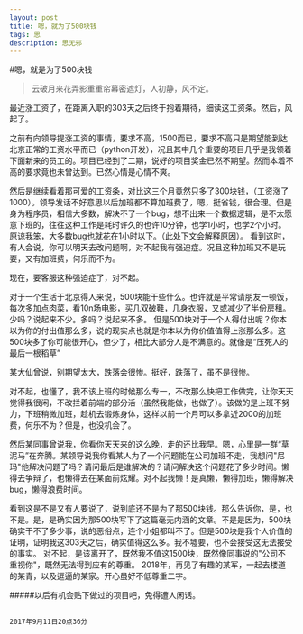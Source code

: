 ```yaml
---
layout: post
title: 嗯，就为了500块钱
tags: 思
description: 思无邪
---
```

#嗯，就是为了500块钱

> 云破月来花弄影重重帘幕密遮灯，人初静，风不定。

最近涨工资了，在距离入职的303天之后终于抱着期待，细读这工资条。然后，风起了。

之前有向领导提涨工资的事情，要求不高，1500而已，要求不高只是期望能到达北京正常的工资水平而已（python开发），况且其中几个重要的项目几乎是我领着下面新来的员工的。项目已经到了二期，说好的项目奖金已然不期望。然而本着不高的要求竟也未曾达到。已然心情是心情不爽。

然后是继续看着那可爱的工资条，对比这三个月竟然只多了300块钱，（工资涨了1000）。领导发话不好意思以后加班都不算加班费了，嗯，挺省钱，很合理。但是身为程序员，相信大多数，解决不了一个bug，想不出来一个数据逻辑，是不太愿意下班的，往往这种工作是耗时许久的也许10分钟，也学1小时，也学2个小时。原谅我笨，大多数bug也就花在1小时以下。（此处下文会解释原因）。
看到这时，有人会说，你可以明天去改问题啊，对不起我有强迫症。况且这种加班又不是玩耍，又有加班费，何乐而不为。

现在，要客服这种强迫症了，对不起。

对于一个生活于北京得人来说，500块能干些什么。也许就是平常请朋友一顿饭，每次多加点肉菜，看10n场电影，买几双破鞋，几身衣服，又或减少了半份房租。少吗？说起来不少。多吗？说起来不多。
但是500块对于一个人得付出呢？你本以为你的付出值那么多，说的现实点也就是你本以为你价值值得上涨那么多。这500块多了你可能很开心，但少了，相比大部分人是不满意的。就像是“压死人的最后一根稻草”

某大仙曾说，别期望太大，跌落会很惨。挺好，跌落了，虽不是很惨。

对不起，也懂了，我不该上班的时候那么专一，不改那么快把工作做完，让你天天觉得我很闲，不改拦着前端的部分活（虽然我能做，也做了）。该做的是上班不努力，下班稍微加班，趁机去锻炼身体，这样以前一个月可以多拿近2000的加班费，何乐不为？但是，也没机会了。

然后某同事曾说我，你看你天天来的这么晚，走的还比我早。嗯，心里是一群“草泥马”在奔腾。某领导说我你看某人为了一个问题能在公司加班不走，我想问"尼玛"他解决问题了吗？请问最后是谁解决的？请问解决这个问题花了多少时间。懒得去争辩了，也懒得去在某面前炫耀。对不起我懒！是真懒，懒得加班，懒得解决bug，懒得浪费时间。

看到这是不是又有人要说了，说到底还不是为了那500块钱。那么告诉你，是，也不是。是，是确实因为那500块写下了这篇毫无内涵的文章。不是是因为，500块确实干不了多少事，说的恶俗点，连个小姐都叫不了。但是500块是我个人价值的证明，证明我这303天之后，确实值得这么多。我不墟要，也不会接受这无法接受的事实。
对不起，是该离开了，既然我不值这1500块，既然像同事说的"公司不重视你"，既然无法得到应有的尊重。
2018年，再见了有趣的某军，一起去楼道的某青，以及逗逼的某家。开心虽好不低尊重二字。

#####以后有机会贴下做过的项目吧，免得遭人闲话。

                                                                                                2017年9月11日20点36分